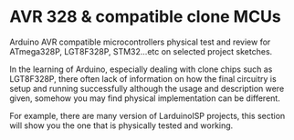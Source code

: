 # AVR 328 & compatible clone MCUs
Arduino AVR compatible microcontrollers physical test and review for ATmega328P, LGT8F328P, STM32...etc on selected project sketches.

In the learning of Arduino, especially dealing with clone chips such as LGT8F328P, there often lack of information on how the final circuitry is setup and running successfully   although the usage and description were given, somehow you may find physical implementation can be different.

For example, there are many version of LarduinoISP projects, this section will show you the one that is physically tested and working.


